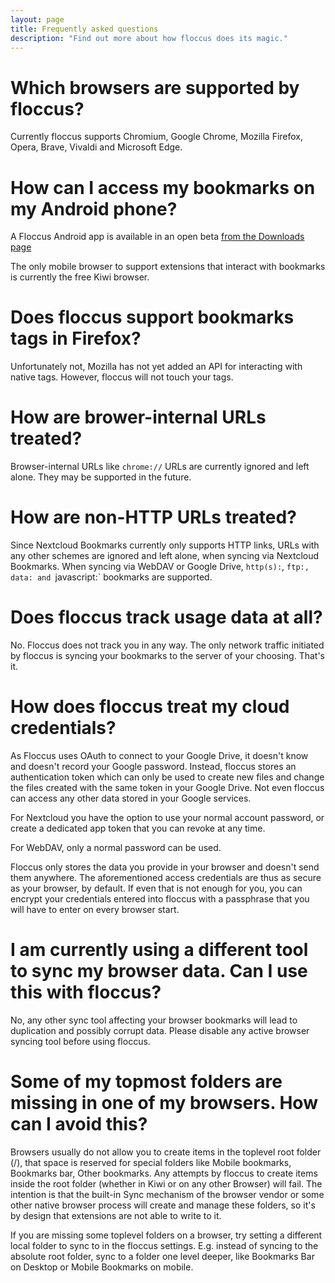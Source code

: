 ```yaml
---
layout: page
title: Frequently asked questions
description: "Find out more about how floccus does its magic."
---
```


# Which browsers are supported by floccus?
Currently floccus supports Chromium, Google Chrome, Mozilla Firefox, Opera, Brave, Vivaldi and Microsoft Edge.

# How can I access my bookmarks on my Android phone?
A Floccus Android app is available in an open beta [from the Downloads page](/download)

The only mobile browser to support extensions that interact with bookmarks is currently the free Kiwi browser.

# Does floccus support bookmarks tags in Firefox?
Unfortunately not, Mozilla has not yet added an API for interacting with native tags. However, floccus will not touch your tags.

# How are brower-internal URLs treated?
Browser-internal URLs like `chrome://` URLs are currently ignored and left alone. They may be supported in the future.

# How are non-HTTP URLs treated?
Since Nextcloud Bookmarks currently only supports HTTP links, URLs with any other schemes are ignored and left alone, when syncing via Nextcloud Bookmarks.
When syncing via WebDAV or Google Drive, `http(s):`, `ftp:, data: and `javascript:` bookmarks are supported.

# Does floccus track usage data at all?
No. Floccus does not track you in any way. The only network traffic initiated by floccus is syncing your bookmarks to the server of your choosing. That's it.

# How does floccus treat my cloud credentials?
As Floccus uses OAuth to connect to your Google Drive, it doesn't know and doesn't record your Google password. Instead, floccus stores an authentication token which can only be used to create new files and change the files created with the same token in your Google Drive. Not even floccus can access any other data stored in your Google services.

For Nextcloud you have the option to use your normal account password, or create a dedicated app token that you can revoke at any time.

For WebDAV, only a normal password can be used.

Floccus only stores the data you provide in your browser and doesn't send them anywhere. The aforementioned access credentials are thus as secure as your browser, by default. If even that is not enough for you, you can encrypt your credentials entered into floccus with a passphrase that you will have to enter on every browser start.

# I am currently using a different tool to sync my browser data. Can I use this with floccus?
No, any other sync tool affecting your browser bookmarks will lead to duplication and possibly corrupt data. Please disable any active browser syncing tool before using floccus.

# Some of my topmost folders are missing in one of my browsers. How can I avoid this?
Browsers usually do not allow you to create items in the toplevel root folder (/), that space is reserved for special folders like Mobile bookmarks, Bookmarks bar, Other bookmarks. Any attempts by floccus to create items inside the root folder (whether in Kiwi or on any other Browser) will fail. The intention is that the built-in Sync mechanism of the browser vendor or some other native browser process will create and manage these folders, so it's by design that extensions are not able to write to it.

If you are missing some toplevel folders on a browser, try setting a different local folder to sync to in the floccus settings. E.g. instead of syncing to the absolute root folder, sync to a folder one level deeper, like Bookmarks Bar on Desktop or Mobile Bookmarks on mobile.
